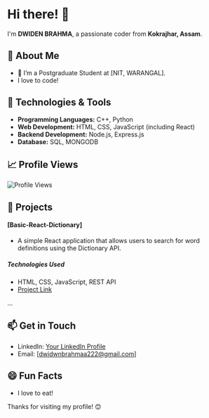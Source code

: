 # Hi there! 👋

I'm **DWIDEN BRAHMA**, a passionate coder from **Kokrajhar, Assam**.

## 🚀 About Me

- 🔭 I’m a Postgraduate Student at [NIT, WARANGAL].
- I love to code!

## 🔧 Technologies & Tools

- **Programming Languages:** C++, Python
- **Web Development:** HTML, CSS, JavaScript (including React)
- **Backend Development:** Node.js, Express.js
- **Database:** SQL, MONGODB

## 📈 Profile Views

![Profile Views](https://komarev.com/ghpvc/?username=Dwidenbrahma)


## 📂 Projects

#### [Basic-React-Dictionary]

- A simple React application that allows users to search for word definitions using the Dictionary API.

##### Technologies Used
- HTML, CSS, JavaScript, REST API
- [Project Link](https://github.com/Dwidenbrahma/react-dictionary/)

...

## 📫 Get in Touch

- LinkedIn: [Your LinkedIn Profile](https://www.linkedin.com/in/dwiden/)
- Email: [dwidwnbrahmaa222@gmail.com]

## 😄 Fun Facts

- I love to eat!

Thanks for visiting my profile! 😊
